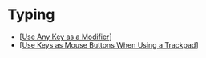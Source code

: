# Typing

- [[Use Any Key as a Modifier]]
- [[Use Keys as Mouse Buttons When Using a Trackpad]]

[//begin]: # "Autogenerated link references for markdown compatibility"
[Use Any Key as a Modifier]: use-any-key-as-a-modifier "Use Any Key as a Modifier"
[Use Keys as Mouse Buttons When Using a Trackpad]: use-keys-as-mouse-buttons-when-using-a-trackpad "Use Keys as Mouse Buttons When Using a Trackpad"
[//end]: # "Autogenerated link references"
